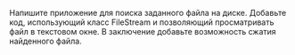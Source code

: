 Напишите приложение для поиска заданного файла на диске. Добавьте код, использующий класс FileStream и позволяющий просматривать файл в текстовом окне. В заключение добавьте возможность сжатия найденного файла. 
